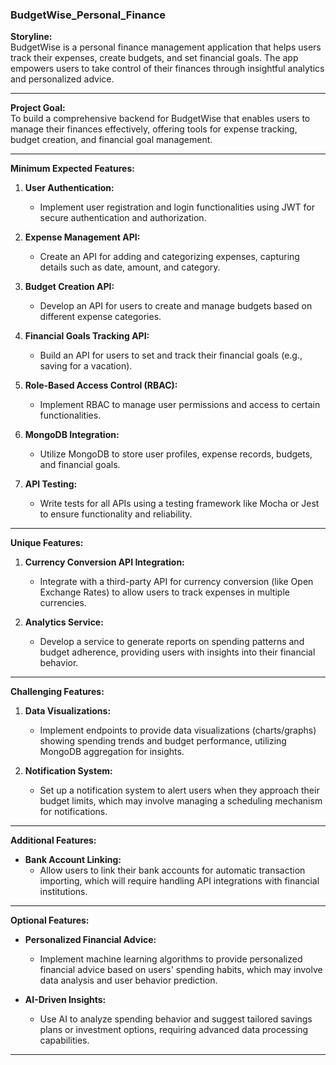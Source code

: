 ### **BudgetWise_Personal_Finance**

**Storyline:**  
BudgetWise is a personal finance management application that helps users track their expenses, create budgets, and set financial goals. The app empowers users to take control of their finances through insightful analytics and personalized advice.

---

**Project Goal:**  
To build a comprehensive backend for BudgetWise that enables users to manage their finances effectively, offering tools for expense tracking, budget creation, and financial goal management.

---

**Minimum Expected Features:**

1. **User Authentication:**

   - Implement user registration and login functionalities using JWT for secure authentication and authorization.

2. **Expense Management API:**

   - Create an API for adding and categorizing expenses, capturing details such as date, amount, and category.

3. **Budget Creation API:**

   - Develop an API for users to create and manage budgets based on different expense categories.

4. **Financial Goals Tracking API:**

   - Build an API for users to set and track their financial goals (e.g., saving for a vacation).

5. **Role-Based Access Control (RBAC):**

   - Implement RBAC to manage user permissions and access to certain functionalities.

6. **MongoDB Integration:**

   - Utilize MongoDB to store user profiles, expense records, budgets, and financial goals.

7. **API Testing:**
   - Write tests for all APIs using a testing framework like Mocha or Jest to ensure functionality and reliability.

---

**Unique Features:**

1. **Currency Conversion API Integration:**
   - Integrate with a third-party API for currency conversion (like Open Exchange Rates) to allow users to track expenses in multiple currencies.

2. **Analytics Service:**
   - Develop a service to generate reports on spending patterns and budget adherence, providing users with insights into their financial behavior.

---

**Challenging Features:**

1. **Data Visualizations:**

   - Implement endpoints to provide data visualizations (charts/graphs) showing spending trends and budget performance, utilizing MongoDB aggregation for insights.

2. **Notification System:**
   - Set up a notification system to alert users when they approach their budget limits, which may involve managing a scheduling mechanism for notifications.

---

**Additional Features:**

- **Bank Account Linking:**
  - Allow users to link their bank accounts for automatic transaction importing, which will require handling API integrations with financial institutions.

---

**Optional Features:**

- **Personalized Financial Advice:**

  - Implement machine learning algorithms to provide personalized financial advice based on users' spending habits, which may involve data analysis and user behavior prediction.

- **AI-Driven Insights:**
  - Use AI to analyze spending behavior and suggest tailored savings plans or investment options, requiring advanced data processing capabilities.

---
